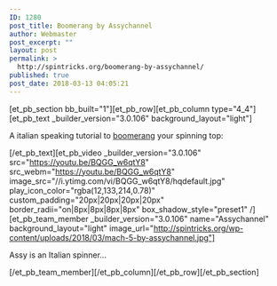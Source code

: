 ```yaml
---
ID: 1280
post_title: Boomerang by Assychannel
author: Webmaster
post_excerpt: ""
layout: post
permalink: >
  http://spintricks.org/boomerang-by-assychannel/
published: true
post_date: 2018-03-13 04:05:21
---
```

[et_pb_section bb_built="1"][et_pb_row][et_pb_column type="4_4"][et_pb_text _builder_version="3.0.106" background_layout="light"]

A italian speaking tutorial to <a href="/tag/boomerang">boomerang</a> your spinning top:

[/et_pb_text][et_pb_video _builder_version="3.0.106" src="https://youtu.be/BQGG_w6qtY8" src_webm="https://youtu.be/BQGG_w6qtY8" image_src="//i.ytimg.com/vi/BQGG_w6qtY8/hqdefault.jpg" play_icon_color="rgba(12,133,214,0.78)" custom_padding="20px|20px|20px|20px" border_radii="on|8px|8px|8px|8px" box_shadow_style="preset1" /][et_pb_team_member _builder_version="3.0.106" name="Assychannel" background_layout="light" image_url="http://spintricks.org/wp-content/uploads/2018/03/mach-5-by-assychannel.jpg"]

Assy is an Italian spinner...

[/et_pb_team_member][/et_pb_column][/et_pb_row][/et_pb_section]